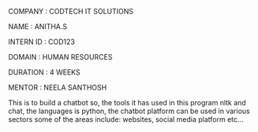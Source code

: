 COMPANY : CODTECH IT SOLUTIONS

NAME : ANITHA.S

INTERN ID : COD123

DOMAIN : HUMAN RESOURCES

DURATION : 4 WEEKS

MENTOR : NEELA SANTHOSH

This is to build a chatbot so, the tools it has used in this program nltk and chat, the languages is python, the chatbot platform can be used in various sectors some of the areas include: websites, social media platform etc...
